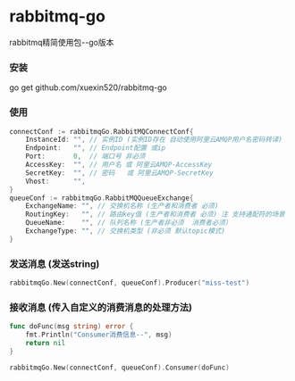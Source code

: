 # rabbitmq-go
rabbitmq精简使用包--go版本

### 安装

go get github.com/xuexin520/rabbitmq-go

### 使用

```go
connectConf := rabbitmqGo.RabbitMQConnectConf{
    InstanceId: "", // 实例ID (实例ID存在 自动使用阿里云AMQP用户名密码转译)
    Endpoint:   "", // Endpoint配置 或ip
    Port:       0,  // 端口号 非必须
    AccessKey:  "", // 用户名 或 阿里云AMQP-AccessKey
    SecretKey:  "", // 密码   或 阿里云AMQP-SecretKey
    Vhost:      "",
}
queueConf := rabbitmqGo.RabbitMQQueueExchange{
    ExchangeName: "", // 交换机名称 (生产者和消费者 必须)
    RoutingKey:   "", // 路由key值 (生产者和消费者 必须) 注 支持通配符的场景
    QueueName:    "", // 队列名称 (生产者非必须  消费者必须）
    ExchangeType: "", // 交换机类型 (非必须 默认topic模式)
}
```

### 发送消息 (发送string)
```go
rabbitmqGo.New(connectConf, queueConf).Producer("miss-test")
```

### 接收消息 (传入自定义的消费消息的处理方法)
```go
func doFunc(msg string) error {
    fmt.Println("Consumer消费信息--", msg)
    return nil
}

rabbitmqGo.New(connectConf, queueConf).Consumer(doFunc)
```
